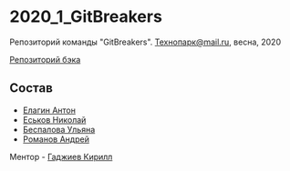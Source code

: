 # 2020_1_GitBreakers

Репозиторий команды "GitBreakers". Технопарк@mail.ru, весна, 2020

[Репозиторий бэка](https://github.com/go-park-mail-ru/2020_1_GitBreakers/)

## Состав

- [Елагин Антон](https://github.com/AntonElagin)
- [Еськов Николай](https://github.com/nickeskov)
- [Беспалова Ульяна](https://github.com/UlianaBespalova)
- [Романов Андрей](https://github.com/Deiklov)

Ментор - [Гаджиев Кирилл](https://github.com/kirBMSTU)
